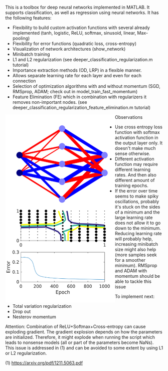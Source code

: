 This is a toolbox for deep neural networks implemented in MATLAB. It supports classification, as well as regression using neural networks. It has the following features:

- Flexibility to build custom activation functions with several already implemented (tanh, logistic, ReLU, softmax, sinusoid, linear, Max-pooling)
- Flexibility for error functions (quadratic loss, cross-entropy)
- Visualization of network architectures (show_network)
- Minibatch training
- L1 and L2 regularization (see deeper_classification_regularization.m tutorial)
- Importance extraction methods (OD, LRP) in a flexible manner.
- Allows separate learning rate for each layer and even for each connection
- Selection of optimization algorithms with and without momentum (SGD, RMSprop, ADAM; check out in model_train_fast_momentum)
- Feature Elimination (FE) which in combination with regularizers it removes non-important nodes. (see deeper_classification_regularization_feature_elimination.m tutorial)

<img src="./images/example_image.png" align="left" height="600" width="350" ></a>

Observations

- Use cross entropy loss function with softmax activation function in the output layer only. It doesn't make much sense otherwise.
- Different activation function may require different learning rates. And then also different amount of training epochs.
- If the error over time seems to make spiky oscillations, probably it's stuck on the sides of a minimum and the large learning rate does not allow it to go down to the minimum. Reducing learning rate will probably help, increasing minibatch size might also help (more samples seek for a smoother minimum). RMSprop and ADAM with momentum should be able to tackle this issue

To implement next:
- Total variation regularization
- Drop out
- Nesterov momentum

Attention: Combination of ReLU+Softmax+Cross-entropy can cause exploding gradient. The gradient explosion depends on how the parameters are initialized. Therefore, it might explode when running the script which leads to nonsense models (all or part of the parameters become NaNs). This issue is addressed in (1) and can be avoided to some extent by using L1 or L2 regularization.


(1) https://arxiv.org/pdf/1211.5063.pdf


